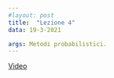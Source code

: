 ```yaml
---
#layout: post
title:  "Lezione 4"
data: 19-3-2021

args: Metodi probabilistici.
---
```


[Video](https://uniroma2.sharepoint.com/sites/GAMBOSI-8066132-MACHINE_LEARNING/Documenti%20condivisi/Lezioni/lezioni%20registrate/Lezione_ML_190321.mp4)
